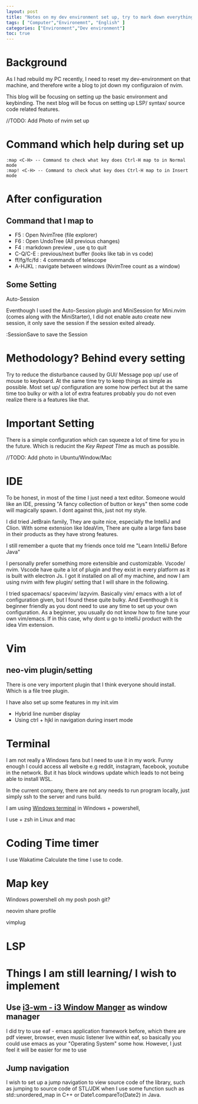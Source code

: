 ```yaml
---
layout: post
title: "Notes on my dev environment set up, try to mark down everything I did to set up my dev environemt"
tags: [ "Computer","Environemnt", "English" ]
categories: ["Environment","Dev environment"]
toc: true
---
```

# Background
As I had rebuild my PC recently, I need to reset my dev-environment on that machine, and therefore write a blog to jot down my configuraion of nvim. 

This blog will be focusing on setting up the basic environment and keybinding. The next blog will be focus on setting up LSP/ syntax/ source code related features.

//TODO: Add Photo of nvim set up 

# Command which help during set up 
 ```vimscript
 :map <C-H> -- Command to check what key does Ctrl-H map to in Normal mode
 :map! <C-H> -- Command to check what key does Ctrl-H map to in Insert mode
 ```

# After configuration
## Command that I map to
- F5 : Open NvimTree (file explorer)
- F6 : Open UndoTree (All previous changes)
- F4 : markdown preview , use q to quit
- C-Q/C-E : previous/next buffer (looks like tab in vs code)
- <SPACE>ff/fg/fc/fd : 4 commands of telescope
- A-HJKL : navigate between windows (NvimTree count as a window)

## Some Setting
Auto-Session

Eventhough I used the Auto-Session plugin and MiniSession for Mini.nvim (comes along with the MiniStarter), I did not enable auto create new session, it only save the session if the session exited already. 

:SessionSave to save the Session

# Methodology? Behind every setting
Try to reduce the disturbance caused by GUI/ Message pop up/ use of mouse to keyboard. At the same time try to keep things as simple as possible. Most set up/ configuration are some how perfect but at the same time too bulky or with a lot of extra features probably you do not even realize there is a features like that.

# Important Setting
There is a simple configuration which can squeeze a lot of time for you in the future. Which is reducint the *Key Repeat TIme* as much as possible.

//TODO: Add photo in Ubuntu/Window/Mac

# IDE
To be honest, in most of the time I just need a text editor. Someone would like an IDE, pressing "A fancy collection of button or keys" then some code will magically spawn. I dont against this, just not my style.

I did tried JetBrain family, They are quite nice, especially the IntelliJ and Clion. With some extension like IdeaVim, There are quite a large fans base in their products as they have strong features. 

I still remember a quote that my friends once told me "Learn IntelliJ Before Java"

I personally prefer something more extensible and customizable. Vscode/ nvim. Vscode have quite a lot of plugin and they exist in every platform as it is built with electron Js. I got it installed on all of my machine, and now I am using nvim with few plugin/ setting that I will share in the following. 

I tried spacemacs/ spacevim/ lazyvim. Basically vim/ emacs with a lot of configuration given, but I found these quite bulky. And Eventhough it is beginner friendly as you dont need to use any time to set up your own configuration. As a beginner, you usually do not know how to fine tune your own vim/emacs. If in this case, why dont u go to intelliJ product with the idea Vim extension. 

# Vim 
## neo-vim plugin/setting
There is one very importent plugin that I think everyone should install.
Which is a file tree plugin.

I have also set up some features in my init.vim

- Hybrid line number display
- Using ctrl + hjkl in navigation during insert mode 

# Terminal
I am not really a Windows fans but I need to use it in my work. Funny enough I could access all website e.g reddit, instagram, facebook, youtube in the network. But it has block windows update which leads to not being able to install WSL.

In the current company, there are not any needs to run program locally, just simply ssh to the server and runs build. 

I am using [Windows terminal]() in Windows + powershell,

I use + zsh in Linux and mac

# Coding Time timer 
I use Wakatime Calculate the time I use to code.

# Map key

Windows powershell
oh my posh
posh git?

neovim
share profile

vimplug

# LSP


# Things I am still learning/ I wish to implement 
## Use [i3-wm - i3 Window Manger]() as window manager
I did try to use eaf - emacs application framework before, which there are pdf viewer, browser, even music listener live within eaf, so basically you could use emacs as your "Operating System" some how. However, I just feel it will be easier for me to use

## Jump navigation
I wish to set up a jump navigation to view source code of the library, such as jumping to source code of STL/JDK when I use some function such as std::unordered_map in C++ or Date1.compareTo(Date2) in Java.
